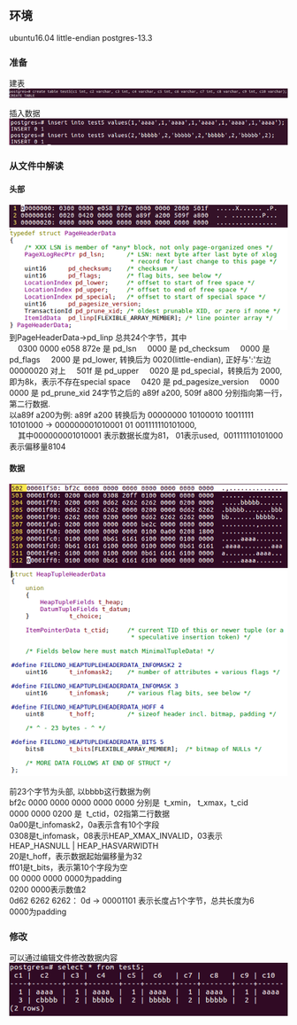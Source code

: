 ## 环境  
ubuntu16.04 little-endian
postgres-13.3

### 准备  
建表  
![image.png](https://github.com/hanguanmiao/study/blob/main/postgres/storage_structure_of_heaptuple/postgres-13.3/pictures/761dd704_10017097.png)

插入数据  
![image.png](https://github.com/hanguanmiao/study/blob/main/postgres/storage_structure_of_heaptuple/postgres-13.3/pictures/9b5e815a_10017097.png)

### 从文件中解读  
#### 头部  
![image.png](https://github.com/hanguanmiao/study/blob/main/postgres/storage_structure_of_heaptuple/postgres-13.3/pictures/538a34f3_10017097.png)
![image.png](https://github.com/hanguanmiao/study/blob/main/postgres/storage_structure_of_heaptuple/postgres-13.3/pictures/b81d961f_10017097.png)
到PageHeaderData->pd_linp 总共24个字节，其中  
&nbsp;&nbsp;&nbsp;&nbsp;0300 0000 e058 872e 是 pd_lsn
&nbsp;&nbsp;&nbsp;&nbsp;0000 是 pd_checksum
&nbsp;&nbsp;&nbsp;&nbsp;0000 是 pd_flags
&nbsp;&nbsp;&nbsp;&nbsp;2000 是 pd_lower, 转换后为 0020(little-endian), 正好与':'左边 00000020 对上
&nbsp;&nbsp;&nbsp;&nbsp;501f 是 pd_upper
&nbsp;&nbsp;&nbsp;&nbsp;0020 是 pd_special，转换后为 2000, 即为8k，表示不存在special space
&nbsp;&nbsp;&nbsp;&nbsp;0420 是 pd_pagesize_version
&nbsp;&nbsp;&nbsp;&nbsp;0000 0000 是 pd_prune_xid
24字节之后的 a89f a200, 509f a800 分别指向第一行，第二行数据.  
以a89f a200为例: a89f a200 转换后为 00000000 10100010 10011111 10101000 -> 000000001010001 01 001111110101000,  
&nbsp;&nbsp;&nbsp;&nbsp;其中000000001010001 表示数据长度为81， 01表示used,  001111110101000表示偏移量8104  

#### 数据  
![image.png](https://github.com/hanguanmiao/study/blob/main/postgres/storage_structure_of_heaptuple/postgres-13.3/pictures/26dd9ecc_10017097.png)
![image.png](https://github.com/hanguanmiao/study/blob/main/postgres/storage_structure_of_heaptuple/postgres-13.3/pictures/1c601743_10017097.png)

前23个字节为头部, 以bbbb这行数据为例  
bf2c 0000 0000 0000 0000 0000 分别是  t_xmin， t_xmax，t_cid  
0000 0000 0200 是  t_ctid，02指第二行数据  
0a00是t_infomask2，0a表示含有10个字段  
0308是t_infomask，08表示HEAP_XMAX_INVALID，03表示 HEAP_HASNULL | HEAP_HASVARWIDTH  
20是t_hoff，表示数据起始偏移量为32  
ff01是t_bits，表示第10个字段为空  
00 0000 0000 0000为padding  
0200 0000表示数值2  
0d62 6262 6262： 0d -> 00001101 表示长度占1个字节，总共长度为6  
0000为padding  

### 修改  
可以通过编辑文件修改数据内容  
![image.png](https://github.com/hanguanmiao/study/blob/main/postgres/storage_structure_of_heaptuple/postgres-13.3/pictures/357cbe2d_10017097.png)

